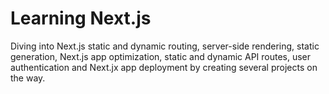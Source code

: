 # Learning Next.js

Diving into Next.js static and dynamic routing, server-side rendering, static generation, Next.js app optimization, static and dynamic API routes, user authentication and Next.jx app deployment by creating several projects on the way.
